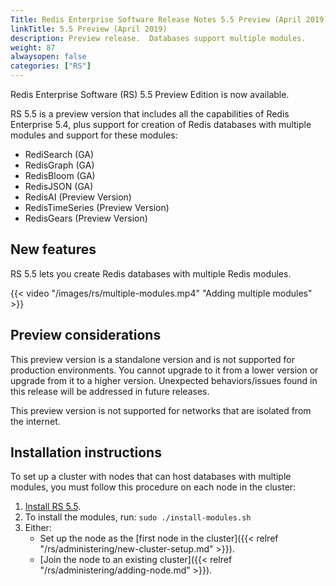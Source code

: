 ```yaml
---
Title: Redis Enterprise Software Release Notes 5.5 Preview (April 2019)
linkTitle: 5.5 Preview (April 2019)
description: Preview release.  Databases support multiple modules.  
weight: 87
alwaysopen: false
categories: ["RS"]
---
```

Redis Enterprise Software (RS) 5.5 Preview Edition is now available.

RS 5.5 is a preview version that includes all the capabilities of Redis Enterprise 5.4,
plus support for creation of Redis databases with multiple modules and support for these modules:

- RediSearch (GA)
- RedisGraph (GA)
- RedisBloom (GA)
- RedisJSON (GA)
- RedisAI (Preview Version)
- RedisTimeSeries (Preview Version)
- RedisGears (Preview Version)

## New features

RS 5.5 lets you create Redis databases with multiple Redis modules.

{{< video "/images/rs/multiple-modules.mp4" "Adding multiple modules" >}}

## Preview considerations

This preview version is a standalone version and is not supported for production environments.
You cannot upgrade to it from a lower version or upgrade from it to a higher version.
Unexpected behaviors/issues found in this release will be addressed in future releases.

This preview version is not supported for networks that are isolated from the internet.

## Installation instructions

To set up a cluster with nodes that can host databases with multiple modules, you must follow this procedure on each node in the cluster:

1. [Install RS 5.5](https://docs.redis.com/latest/rs/installing-upgrading/get-started-redis-enterprise-software/).
1. To install the modules, run: `sudo ./install-modules.sh`
1. Either:
    - Set up the node as the [first node in the cluster]({{< relref "/rs/administering/new-cluster-setup.md" >}}).
    - [Join the node to an existing cluster]({{< relref "/rs/administering/adding-node.md" >}}).
